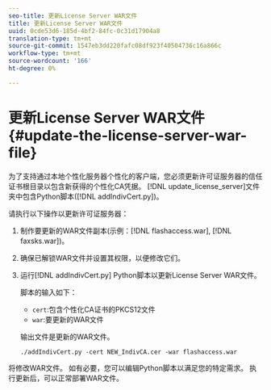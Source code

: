 ```yaml
---
seo-title: 更新License Server WAR文件
title: 更新License Server WAR文件
uuid: 0cde53d6-185d-4bf2-84fc-0c31d17904a8
translation-type: tm+mt
source-git-commit: 1547eb3dd220fafc08df923f40504736c16a866c
workflow-type: tm+mt
source-wordcount: '166'
ht-degree: 0%

---
```



# 更新License Server WAR文件{#update-the-license-server-war-file}

为了支持通过本地个性化服务器个性化的客户端，您必须更新许可证服务器的信任证书根目录以包含新获得的个性化CA凭据。 [!DNL update_license_server]文件夹中包含Python脚本([!DNL addIndivCert.py])。

请执行以下操作以更新许可证服务器：

1. 制作要更新的WAR文件副本(示例：[!DNL flashaccess.war], [!DNL faxsks.war])。
1. 确保已解锁WAR文件并设置其权限，以便修改它们。
1. 运行[!DNL addIndivCert.py] Python脚本以更新License Server WAR文件。

   脚本的输入如下：

   * `cert`:包含个性化CA证书的PKCS12文件
   * `war`:要更新的WAR文件

   输出文件是更新的WAR文件。

   ```
   ./addIndivCert.py -cert NEW_IndivCA.cer -war flashaccess.war
   ```

将修改WAR文件。 如有必要，您可以编辑Python脚本以满足您的特定需求。 执行更新后，可以正常部署WAR文件。
